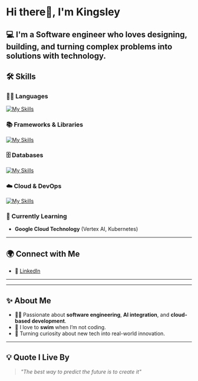 # Hi there👋, I'm **Kingsley**

## 💻 I'm a Software engineer who loves designing, building, and turning complex problems into solutions with technology.




## 🛠️ Skills

### 👨‍💻 Languages
[![My Skills](https://skillicons.dev/icons?i=java,python,js,html&theme=light)](https://skillicons.dev)


### 📚 Frameworks & Libraries
[![My Skills](https://skillicons.dev/icons?i=spring,react,nodejs,vue,tailwind,unrealengine&theme=light)](https://skillicons.dev)


### 🗄️ Databases
[![My Skills](https://skillicons.dev/icons?i=mongodb,postgresql,dynamodb&theme=light)](https://skillicons.dev)


### ☁️ Cloud & DevOps
[![My Skills](https://skillicons.dev/icons?i=aws,gcp,docker,kubernetes&theme=light)](https://skillicons.dev)


### 📖 Currently Learning
- **Google Cloud Technology** (Vertex AI, Kubernetes)

---

## 🌍 Connect with Me
- 💼 [LinkedIn](https://www.linkedin.com/in/kingsley-ndupu)

---
---

## ✨ About Me
- 👨‍💻 Passionate about **software engineering**, **AI integration**, and **cloud-based development**.
- 🌊 I love to **swim** when I’m not coding.
- 🚀 Turning curiosity about new tech into real-world innovation.

---

## 💡 Quote I Live By
> *"The best way to predict the future is to create it"*

